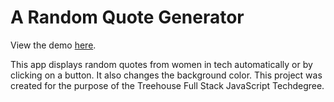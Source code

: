 # A Random Quote Generator
 View the demo <a href="https://dianavoz.github.io/a_random_quote_generator/" rel="nofollow">here</a>.

 <p>This app displays random quotes from women in tech automatically or by clicking on a button. It also changes the background color. This project was created for the purpose of the Treehouse Full Stack JavaScript Techdegree.</p>

